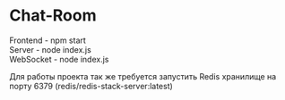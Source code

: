 # Chat-Room

Frontend - npm start\
Server - node index.js\
WebSocket - node index.js

Для работы проекта так же требуется запустить Redis хранилище на порту 6379 (redis/redis-stack-server:latest)
